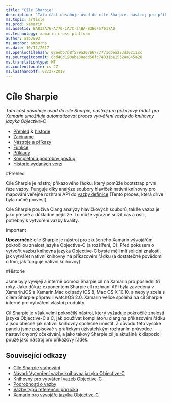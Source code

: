 ```yaml
---
title: "Cíle Sharpie"
description: "Tato část obsahuje úvod do cíle Sharpie, nástroj pro příkazový řádek pro Xamarin umožňuje automatizovat proces vytváření vazby do knihovny jazyka Objective-C"
ms.topic: article
ms.prod: xamarin
ms.assetid: 8A832A76-A770-1A7C-24BA-B3E6F57617A0
ms.technology: xamarin-cross-platform
author: asb3993
ms.author: amburns
ms.date: 10/11/2017
ms.openlocfilehash: 02eebb7d8f579a207b6777771dbea223d30211cc
ms.sourcegitcommit: 6cd40d190abe38edd50fc74331be15324a845a28
ms.translationtype: MT
ms.contentlocale: cs-CZ
ms.lasthandoff: 02/27/2018
---
```

# <a name="objective-sharpie"></a>Cíle Sharpie

_Tato část obsahuje úvod do cíle Sharpie, nástroj pro příkazový řádek pro Xamarin umožňuje automatizovat proces vytváření vazby do knihovny jazyka Objective-C_

<style type="text/css"> .Terminal blue {color: rgb(10,96,254);} .terminal zelená {barva: rgb(12,156,26);} .terminal purpurová {barva: rgb(152,12,103);} </style>

- [Přehled](#overview) & [historie](#history)
- [Začínáme](get-started.md)
- [Nástroje a příkazy](tools.md)
- [Funkce](platform/index.md)
- [Příklady](examples/index.md)
- [Kompletní a podrobný postup](~/ios/platform/binding-objective-c/walkthrough.md)
- [Historie vydaných verzí](releases.md)

#<a name="overview"></a>Přehled

Cíle Sharpie je nástroj příkazového řádku, který pomůže bootstrap první fáze vazby.
Funguje díky analýze soubory hlaviček nativní knihovny pro mapování veřejné rozhraní API do [vazby definice](~/cross-platform/macios/binding/objective-c-libraries.md#The_API_definition_file) (Tento proces, která dříve byla ručně provést).

Cíle Sharpie používá Clang analýzy hlavičkových souborů, takže vazba je jako přesné a důkladné nejblíže. To může výrazně snížit čas a úsilí, potřebný k vytvoření vazby kvality.

> [!IMPORTANT]
> **Upozornění:** cíle Sharpie je nástroj pro zkušeného Xamarin vývojářům pokročilou znalost jazyka Objective-C (a rozšíření, C). Před pokusem o vytvořit vazbu knihovna jazyka Objective-C byste měli mít solidní znalosti, jak vytvářet nativní knihovny na příkazovém řádku (a dostatečné povědomí o tom, jak funguje nativní knihovny).



#<a name="history"></a>Historie

Jsme byly vyvíjejí a interně pomocí Sharpie cíl na Xamarin pro poslední tři roky. Jako důkaz exponentem Sharpie cíl rozhraní API byla zavedená v Xamarin.iOS a Xamarin.Mac od sady iOS 8, Mac OS X 10.10, a nebyly zcela s cílem Sharpie připravili watchOS 2.0. Xamarin velice spoléhá na cíl Sharpie interně pro vytváření vlastní produkty.

Cíl Sharpie je však velmi pokročilý nástroj, který vyžaduje pokročilé znalosti jazyka Objective-C a C, jak používat kompilátoru clang na příkazovém řádku a jsou obecně jak nativní knihovny společně umístit. Z důvodu této vysoké panelu jsme popisovač s grafickým uživatelským rozhraním průvodce nastaví chybný očekávání, a jako takový Sharpie cíl je aktuálně k dispozici pouze jako nástroj pro příkazový řádek.



## <a name="related-links"></a>Související odkazy

- [Cíle Sharpie stahování](https://dl.xamarin.com/objective-sharpie/ObjectiveSharpie.pkg)
- [Návod: Vytvoření vazby knihovna jazyka Objective-C](~/ios/platform/binding-objective-c/walkthrough.md)
- [Knihovny pro vytváření vazeb Objective-C](~/cross-platform/macios/binding/objective-c-libraries.md)
- [Podrobnosti o vazby](~/cross-platform/macios/binding/overview.md)
- [Vazby typů referenční příručka](~/cross-platform/macios/binding/binding-types-reference.md)
- [Xamarin pro vývojáře jazyka Objective-C](~/ios/get-started/objective-c-developers/index.md)
